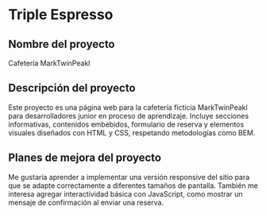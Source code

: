 # Triple Espresso

## Nombre del proyecto

Cafetería MarkTwinPeakl

## Descripción del proyecto

Este proyecto es una página web para la cafetería ficticia MarkTwinPeakl para desarrolladores junior en proceso de aprendizaje. Incluye secciones informativas, contenidos embebidos, formulario de reserva y elementos visuales diseñados con HTML y CSS, respetando metodologías como BEM.

## Planes de mejora del proyecto

Me gustaría aprender a implementar una versión responsive del sitio para que se adapte correctamente a diferentes tamaños de pantalla. También me interesa agregar interactividad básica con JavaScript, como mostrar un mensaje de confirmación al enviar una reserva.
